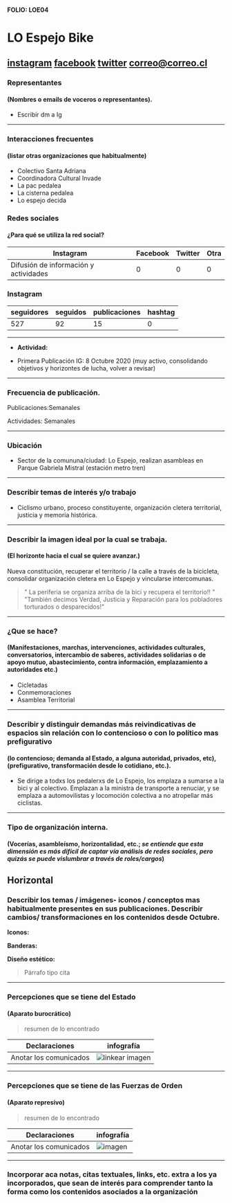 #### FOLIO: LOE04
# LO Espejo Bike

[instagram](https://www.instagram.com/loespejobike/)
[facebook]()
[twitter]()
<correo@correo.cl>
---

### Representantes
#### (Nombres o emails de voceros o representantes).
* Escribir dm a Ig
---
### Interacciones frecuentes
#### (listar otras organizaciones que habitualmente)
* Colectivo Santa Adriana
* Coordinadora Cultural Invade
* La pac pedalea
* La cisterna pedalea 
* Lo espejo decida 

### Redes sociales
#### ¿Para qué se utiliza la red social?
| Instagram | Facebook | Twitter | Otra 
|---|---|---|---|
|Difusión de información y actividades|0|0| 0|

### **Instagram**
| seguidores | seguidos | publicaciones | hashtag 
|---|---|---|---|
|527|92|15| 0

---

* **Actividad:**   

* Primera Publicación IG: 8 Octubre 2020 (muy activo, consolidando objetivos y horizontes de lucha, volver a revisar)

---
### Frecuencia de publicación.

Publicaciones:Semanales

Actividades: Semanales 

---
### Ubicación
* Sector de la comununa/ciudad: Lo Espejo, realizan asambleas en Parque Gabriela Mistral (estación metro tren)

---
### Describir temas de interés y/o trabajo
* Ciclismo urbano, proceso constituyente, organización cletera territorial, justicia y memoria histórica.
---
### Describir la imagen ideal por la cual se trabaja.
#### (El horizonte hacia el cual se quiere avanzar.)
Nueva constitución, recuperar el territorio / la calle a través de la bicicleta, consolidar organización cletera en Lo Espejo y vincularse intercomunas.
> " La periferia se organiza arriba de la bici y recupera el territorio!! " 
> "También decimos Verdad, Justicia y Reparación para los pobladores torturados o desparecidos!"
---
### ¿Que se hace?
#### (Manifestaciones, marchas, intervenciones, actividades culturales, conversatorios, intercambio de saberes, actividades solidarias o de apoyo mutuo, abastecimiento, contra información, emplazamiento a autoridades etc.)
* Cicletadas
* Conmemoraciones
* Asamblea Territorial

---
### Describir y distinguir demandas más reivindicativas de espacios sin relación con lo contencioso o con lo político mas prefigurativo
#### (lo contencioso; demanda al Estado, a alguna autoridad, privados, etc), (prefigurativo, transformación desde lo cotidiano, etc.).
* Se dirige a todxs los pedalerxs de Lo Espejo, los emplaza a sumarse a la bici y al colectivo. Emplazan a la ministra de transporte a renuciar, y se emplaza a automovilistas y locomoción colectiva a no atropellar más ciclistas. 
---
### Tipo de organización interna.
#### (Vocerías, asambleísmo, horizontalidad, etc.; *se entiende que esta dimensión es más difícil de captar vía análisis de redes sociales, pero quizás se puede vislumbrar a través de roles/cargos*)
Horizontal 
---
### Describir los temas / imágenes- iconos / conceptos mas habitualmente presentes en sus publicaciones. Describir cambios/ transformaciones en los contenidos desde Octubre.

**Iconos:**

**Banderas:**

**Diseño estético:**

> Párrafo tipo cita 

---
### Percepciones que se tiene del Estado
#### (Aparato burocrático)
> resumen de lo encontrado

| Declaraciones | infografía | 
|---|---|
|Anotar los comunicados | ![linkear imagen]() |

---
### Percepciones que se tiene de las Fuerzas de Orden
#### (Aparato represivo)
> resumen de lo encontrado

| Declaraciones | infografía | 
|---|---|
|Anotar los comunicados | ![imagen]() |


---
### Incorporar aca notas, citas textuales, links, etc. extra a los ya incorporados, que sean de interés para comprender tanto la forma como los contenidos asociados a la organización